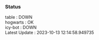 ### Status


table : DOWN  
hogwarts : OK  
icy-bot : DOWN  
Latest Update : 2023-10-13 12:14:58.949735
